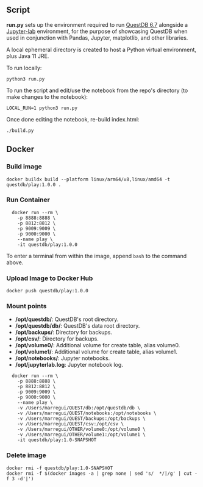 ## Script

**run.py** sets up the environment required to run [QuestDB 6.7](https://github.com/questdb/questdb/releases/tag/6.7/)
alongside a [Jupyter-lab](https://jupyter.org/try-jupyter/lab/) environment, for the purpose of showcasing QuestDB
when used in conjunction with Pandas, Jupyter, matplotlib, and other libraries.

A local ephemeral directory is created to host a Python virtual environment, plus Java 11 JRE.

To run locally:

```shell
python3 run.py
```

To run the script and edit/use the notebook from the repo's directory (to make changes to the notebook):

```shell
LOCAL_RUN=1 python3 run.py
```

Once done editing the notebook, re-build index.html:

```shell
./build.py
```

## Docker

### Build image

```shell
docker buildx build --platform linux/arm64/v8,linux/amd64 -t questdb/play:1.0.0 .
```

### Run Container

```shell
  docker run --rm \
    -p 8888:8888 \
    -p 8812:8812 \
    -p 9009:9009 \
    -p 9000:9000 \
    --name play \
    -it questdb/play:1.0.0
```

To enter a terminal from within the image, append `bash` to the command above.

### Upload Image to Docker Hub

```shell
docker push questdb/play:1.0.0
```

### Mount points

- **/opt/questdb/**:  QuestDB's root directory.
- **/opt/questdb/db/**:  QuestDB's data root directory.
- **/opt/backups/**: Directory for backups.
- **/opt/csv/**: Directory for backups.
- **/opt/volume0/**: Additional volume for create table, alias volume0.
- **/opt/volume1/**: Additional volume for create table, alias volume1.
- **/opt/notebooks/**: Jupyter notebooks.
- **/opt/jupyterlab.log**: Jupyter notebook log.

```shell
  docker run --rm \
    -p 8888:8888 \
    -p 8812:8812 \
    -p 9009:9009 \
    -p 9000:9000 \
    --name play \
    -v /Users/marregui/QUEST/db:/opt/questdb/db \
    -v /Users/marregui/QUEST/notebooks:/opt/notebooks \
    -v /Users/marregui/QUEST/backups:/opt/backups \
    -v /Users/marregui/QUEST/csv:/opt/csv \
    -v /Users/marregui/OTHER/volume0:/opt/volume0 \
    -v /Users/marregui/OTHER/volume1:/opt/volume1 \
    -it questdb/play:1.0-SNAPSHOT
```

### Delete image

```shell
docker rmi -f questdb/play:1.0-SNAPSHOT
docker rmi -f $(docker images -a | grep none | sed 's/  */|/g' | cut -f 3 -d'|')
```
